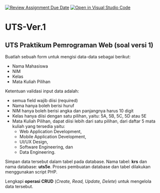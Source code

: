 [![Review Assignment Due Date](https://classroom.github.com/assets/deadline-readme-button-22041afd0340ce965d47ae6ef1cefeee28c7c493a6346c4f15d667ab976d596c.svg)](https://classroom.github.com/a/3-VB1gst)
[![Open in Visual Studio Code](https://classroom.github.com/assets/open-in-vscode-2e0aaae1b6195c2367325f4f02e2d04e9abb55f0b24a779b69b11b9e10269abc.svg)](https://classroom.github.com/online_ide?assignment_repo_id=16462230&assignment_repo_type=AssignmentRepo)
# UTS-Ver.1
UTS Praktikum Pemrograman Web (soal versi 1)
--------------------------------------------

Buatlah sebuah form untuk mengisi data-data sebagai berikut:
- Nama Mahasiswa  
- NIM 
- Kelas
- Mata Kuliah Pilihan

Ketentuan validasi input data  adalah:
- semua field wajib diisi (required)
- Nama hanya boleh berisi huruf
- NIM hanya boleh berisi angka dan panjangnya harus 10 digit
- Kelas hanya diisi dengan satu pilihan, yaitu: 5A, 5B, 5C, 5D atau 5E
- Mata Kuliah Pilihan, dapat diisi lebih dari satu pilihan, dari daftar 5 mata kuliah yang tersedia yaitu:
  - Web Application Development,
  - Mobile Application Development,
  - UI/UX Design,
  - Software Engineering, dan
  - Data Engineering.

Simpan data tersebut dalam tabel pada database. Nama tabel: **krs** dan nama database: **uts5e**.
Proses pembuatan database dan tabel dilakukan menggunakan script PHP. 

Lengkapi **operasi CRUD** (_Create, Read, Update, Delete_) untuk mengelola data tersebut.
